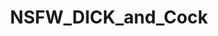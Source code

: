 ---
title: NSFW_DICK_and_Cock
crosslinks:
- livven
- RateMyNudeBody
- gone_wild
- Rate_me_nsfw
- semseg101
- Rate_my_dick
- NSFW_GAY
- sensualnmasterful
---